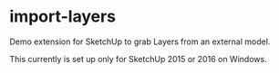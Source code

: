 # import-layers

Demo extension for SketchUp to grab Layers from an external model. 

This currently is set up only for SketchUp 2015 or 2016 on Windows. 


